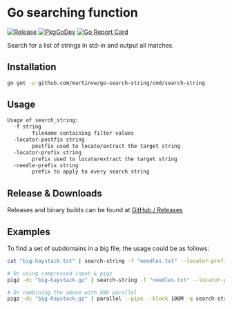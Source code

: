 # Go searching function

[![Release](https://img.shields.io/github/release/martinvw/go-search-string.svg?style=flat-square)](https://github.com/martinvw/go-search-string/releases/latest) 
[![PkgGoDev](https://pkg.go.dev/badge/github.com/martinvw/go-search-string)](https://pkg.go.dev/github.com/martinvw/go-search-string) 
[![Go Report Card](https://goreportcard.com/badge/github.com/martinvw/go-search-string?style=flat-square)](https://goreportcard.com/report/github.com/martinvw/go-search-string) 

Search for a list of strings in std-in and output all matches.

## Installation

```bash
go get -u github.com/martinvw/go-search-string/cmd/search-string
```

## Usage

```bash
Usage of search_string:
  -f string
        filename containing filter values
  -locator-postfix string
        postfix used to locate/extract the target string
  -locator-prefix string
        prefix used to locate/extract the target string
  -needle-prefix string
        prefix to apply to every search string
```

## Release & Downloads

Releases and binary builds can be found at [GitHub / Releases](https://github.com/martinvw/go-search-string/releases/)

## Examples

To find a set of subdomains in a big file, the usage could be as follows:

```bash
cat "big-haystack.txt" | search-string -f "needles.txt" --locator-prefix 'name":"' --locator-postfix "\"" --needle-prefix "."

# Or using compressed input & pigz
pigz -dc "big-haystack.gz" | search-string -f "needles.txt" --locator-prefix 'name":"' --locator-postfix "\"" --needle-prefix "."

# Or combining the above with GNU parallel
pigz -dc "big-haystack.gz" | parallel --pipe --block 100M -q search-string -f "$input" --locator-prefix 'name":"' --locator-postfix "\"" --needle-prefix "."
```